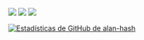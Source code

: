 ![](https://komarev.com/ghpvc/?username=Alan-hash&color=green)
![](https://img.shields.io/github/followers/alan-hash?logo=github&color=green)
![](https://img.shields.io/twitter/follow/Glez17Alan?color=green&style=plastic)


[![Estadísticas de GitHub de
alan-hash](https://github-readme-stats.vercel.app/api?username=alan-hash&count_private=true&show_icons=true&theme=onedark)](https://github.com/alan-hash)
